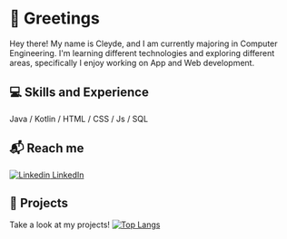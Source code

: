 # 📌 Greetings
Hey there! My name is Cleyde, and I am currently majoring in Computer Engineering.
I'm learning different technologies and exploring different areas, specifically I enjoy working on App and Web development.

## 💻 Skills and Experience
Java / Kotlin / HTML / CSS / Js / SQL

## 📬 Reach me
[![Linkedin](https://i.stack.imgur.com/gVE0j.png) LinkedIn](https://www.linkedin.com/in/cleyde-varela/)

## 📂 Projects
Take a look at my projects! 
[![Top Langs](https://github-readme-stats.vercel.app/api/top-langs/?username=cleyde-varela)](https://github.com/anuraghazra/github-readme-stats)

